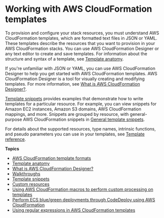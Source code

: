 # Working with AWS CloudFormation templates<a name="template-guide"></a>

To provision and configure your stack resources, you must understand AWS CloudFormation templates, which are formatted text files in JSON or YAML\. These templates describe the resources that you want to provision in your AWS CloudFormation stacks\. You can use AWS CloudFormation Designer or any text editor to create and save templates\. For information about the structure and syntax of a template, see [Template anatomy](template-anatomy.md)\.

If you're unfamiliar with JSON or YAML, you can use AWS CloudFormation Designer to help you get started with AWS CloudFormation templates\. AWS CloudFormation Designer is a tool for visually creating and modifying templates\. For more information, see [What is AWS CloudFormation Designer?](working-with-templates-cfn-designer.md)\.

[Template snippets](CHAP_TemplateQuickRef.md) provides examples that demonstrate how to write templates for a particular resource\. For example, you can view snippets for Amazon EC2 instances, Amazon S3 domains, AWS CloudFormation mappings, and more\. Snippets are grouped by resource, with general\-purpose AWS CloudFormation snippets in [General template snippets](quickref-general.md)\.

For details about the supported resources, type names, intrinsic functions, and pseudo parameters you can use in your templates, see [Template reference](template-reference.md)\.

**Topics**
+ [AWS CloudFormation template formats](template-formats.md)
+ [Template anatomy](template-anatomy.md)
+ [What is AWS CloudFormation Designer?](working-with-templates-cfn-designer.md)
+ [Walkthroughs](CHAP_Using.md)
+ [Template snippets](CHAP_TemplateQuickRef.md)
+ [Custom resources](template-custom-resources.md)
+ [Using AWS CloudFormation macros to perform custom processing on templates](template-macros.md)
+ [Perform ECS blue/green deployments through CodeDeploy using AWS CloudFormation](blue-green.md)
+ [Using regular expressions in AWS CloudFormation templates](cfn-regexes.md)